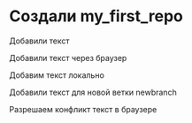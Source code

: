 ﻿# Создали my_first_repo

Добавили текст

Добавили текст через браузер

Добавим текст локально

Добавили текст для новой ветки newbranch

Разрешаем конфликт текст в браузере
